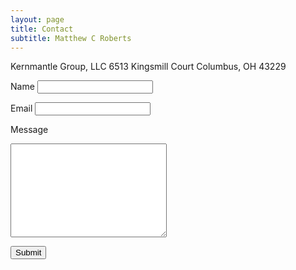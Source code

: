 ```yaml
---
layout: page
title: Contact
subtitle: Matthew C Roberts
---
```


Kernmantle Group, LLC
6513 Kingsmill Court
Columbus, OH 43229


<form action="https://liveformhq.com/form/90fa4d30-2b94-4bc1-ba14-dee5d4dffc77" method="POST" accept-charset="utf-8">
  <input type="hidden" name="_utf8" value="✓">

  <!--
    NOTE: This is an optional field, if your form has a field named '_redirect',
    The user will be redirected to this page after the submission is saved
  -->
  <input type="hidden" value="http://www.kernmantlegroup.com" name="_redirect" />

  <label for="name">Name</label>
  <input type="text" id="name" name="name"> <br />

  <label for="email">Email</label>
  <input type="text" id="email" name="email"> <br />
  
 <label for="textarea">Message</label>
   <textarea name="textarea" id="textarea" style="width:250px;height:150px;"></textarea>

  <button type="submit">Submit</button>
</form>


